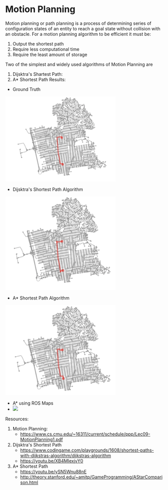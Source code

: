 # Motion Planning

Motion planning or path planning is a process of determining series of configuration states of an entity to reach a goal state without collision with an obstacle. For a motion planning algorithm to be efficient it must be:
1. Output the shortest path
2. Require less computational time
3. Require the least amount of storage

Two of the simplest and widely used algorithms of Motion Planning are 
1) Dijsktra's Shartest Path: 
2) A* Shortest Path
Results:

* Ground Truth 
<img src="https://github.com/yagdev99/MotionPlanning/blob/main/img/gt.png" width="350">

* Dijsktra's Shortest Path Algorithm 
<img src="https://github.com/yagdev99/MotionPlanning/blob/main/img/dijsktras-result.png" width="350" >

* A* Shortest Path Algorithm 
<img src="https://github.com/yagdev99/MotionPlanning/blob/main/img/a-star-result.png" width="350">

* A* using ROS Maps
* <img src="https://user-images.githubusercontent.com/69981745/147346007-e52c4f89-f961-47f2-9b9f-440011d61776.png" width="350">




Resources:
1) Motion Planning: 
    * https://www.cs.cmu.edu/~16311/current/schedule/ppp/Lec09-MotionPlanning1.pdf
2) Dijsktra's Shortest Path
    * https://www.codingame.com/playgrounds/1608/shortest-paths-with-dijkstras-algorithm/dijkstras-algorithm
    * https://youtu.be/XB4MIexjvY0
3) A* Shortest Path
    * https://youtu.be/ySN5Wnu88nE
    * http://theory.stanford.edu/~amitp/GameProgramming/AStarComparison.html
